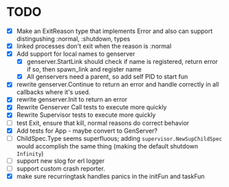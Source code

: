 # TODO

- [x] Make an ExitReason type that implements Error and also can support
      distingushing :normal, :shutdown, types
- [x] linked processes don't exit when the reason is :normal
- [x] Add support for local names to genserver
  - [x] genserver.StartLink should check if name is registered, return error
        if so, then spawn_link and register name
  - [x] All genservers need a parent, so add self PID to
        start fun
- [x] rewrite genserver.Continue to return an error and handle correctly in all
      callbacks where it's used.
- [x] rewrite genserver.Init to return an error
- [x] Rewrite Genserver Call tests to execute more quickly
- [x] Rewrite Supervisor tests to execute more quickly
- [ ] test Exit, ensure that kill, normal reasons do correct behavior
- [x] Add tests for App - maybe convert to GenServer?
- [ ] ChildSpec.Type seems superfluous; adding `supervisor.NewSupChildSpec`
      would accomplish the same thing (making the default shutdown `Infinity`)
- [ ] support new slog for erl logger
- [ ] support custom crash reporter.
- [x] make sure recurringtask handles panics in the initFun and taskFun
